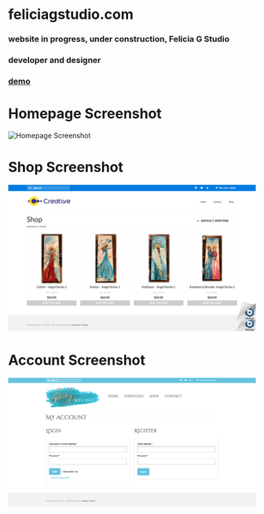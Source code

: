 # feliciagstudio.com
### website in progress, under construction, Felicia G Studio
### developer and designer

### [demo](https://www.feliciagstudio.com)  
#
# Homepage Screenshot
![Homepage Screenshot](sampleHome.png?raw=true "Felicia G. Studio Homepage")
#
# Shop Screenshot
![Shop Screenshot](sampleShop.png?raw=true "Felicia G. Studio Shop page")
#
# Account Screenshot
![Account Screenshot](sampleAccount.png?raw=true "Felicia G. Studio Account page")






